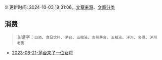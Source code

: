 :alarm_clock: 更新时间: 2024-10-03 19:31:06。[文章来源](/README.md)、[文章分类](/TAGS.md)

## 消费


> 关键字：`白酒`、`食品饮料`、`茅台`、`五粮液`、`贵州茅台`、`五粮液`、`洋河`、`舍得`、`泸州老窖`



- [2023-08-21-茅台来了一位女将](https://www.aicaijing.com.cn/article/18587) 
